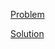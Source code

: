 [Problem](https://leetcode.com/problems/contains-duplicate-ii)

[Solution](https://leetcode.com/problems/contains-duplicate-ii/solutions/3658159/219-contains-duplicate-ii-simple-solution)
